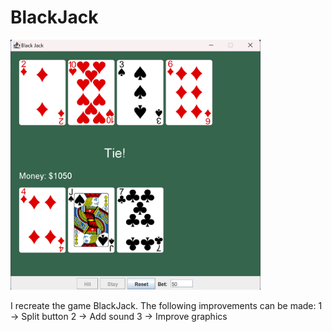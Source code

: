 # BlackJack
<img src="BlackJack.png" alt="BlackJack" width="400"/>

I recreate the game BlackJack. The following improvements can be made: 1 -> Split button <d>
                                                                       2 -> Add sound <d>
                                                                       3 -> Improve graphics
